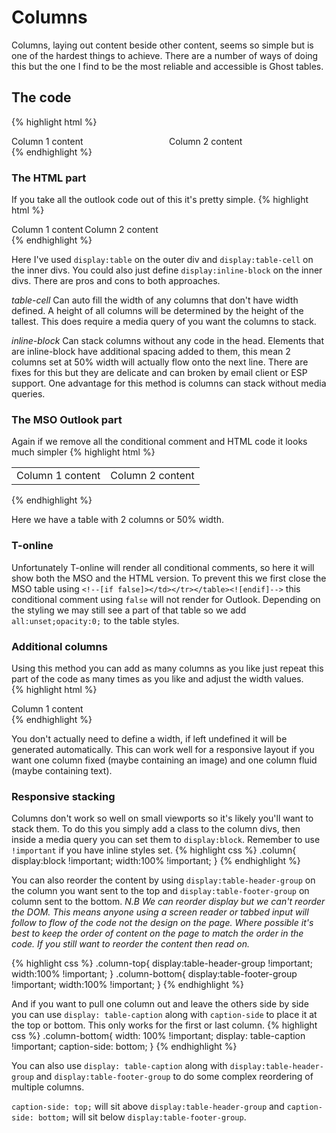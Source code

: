 # Columns

Columns, laying out content beside other content, seems so simple but is one of the hardest things to achieve.  There are a number of ways of doing this but the one I find to be the most reliable and accessible is Ghost tables.

## The code
{% highlight html %}
<!--[if true]>
<table role="presentation" width="100%" style="all:unset;opacity:0;">
  <tr>
<![endif]-->
<!--[if false]></td></tr></table><![endif]-->
<div style="display:table;width:100%;">
  <!--[if true]>
    <td width="50%">
  <![endif]-->
  <!--[if !true]><!-->
    <div style="display:table-cell;width:50%">
  <!--<![endif]-->
      Column 1 content
  <!--[if true]>
    </td>
  <![endif]-->
  <!--[if !true]><!-->
    </div>
  <!--<![endif]-->
  <!--[if true]>
    <td width="50%">
  <![endif]-->
  <!--[if !true]><!-->
    <div style="display:table-cell;width:50%">
  <!--<![endif]-->
      Column 2 content
  <!--[if true]>
    </td>
  <![endif]-->
  <!--[if !true]><!-->
    </div>
  <!--<![endif]-->
</div>
<!--[if true]>
  </tr>
</table>
<![endif]-->
{% endhighlight %}

### The HTML part
If you take all the outlook code out of this it's pretty simple.
{% highlight html %}
<div style="display:table">
  <div style="display:table-cell;width:50%">
    Column 1 content
  </div>
  <div style="display:table-cell;width:50%">
    Column 2 content
  </div>
</div>
{% endhighlight %}

Here I've used `display:table` on the outer div and `display:table-cell` on the inner divs. You could also just define `display:inline-block` on the inner divs.  There are pros and cons to both approaches.

*table-cell* Can auto fill the width of any columns that don't have width defined.  A height of all columns will be determined by the height of the tallest. This does require a media query of you want the columns to stack.

*inline-block*  Can stack columns without any code in the head.  Elements that are inline-block have additional spacing added to them, this mean 2 columns set at 50% width will actually flow onto the next line.  There are fixes for this but they are delicate and can broken by email client or ESP support.  One advantage for this method is columns can stack without media queries.

### The MSO Outlook part
Again if we remove all the conditional comment and HTML code it looks much simpler
{% highlight html %}
<table role="presentation" width="100%">
  <tr>
    <td width="50%">
      Column 1 content
    </td>
    <td width="50%">
      Column 2 content
    </td>
  </tr>
</table>
{% endhighlight %}

Here we have a table with 2 columns or 50% width.

### T-online
Unfortunately T-online will render all conditional comments, so here it will show both the MSO and the HTML version.  To prevent this we first close the MSO table using `<!--[if false]></td></tr></table><![endif]-->` this conditional comment using `false` will not render for Outlook.  Depending on the styling we may still see a part of that table so we add `all:unset;opacity:0;` to the table styles.

### Additional columns
Using this method you can add as many columns as you like just repeat this part of the code as many times as you like and adjust the width values.  
{% highlight html %}
<!--[if true]>
  <td width="10%">
<![endif]-->
<!--[if !true]><!-->
  <div style="display:table-cell;width:10%">
<!--<![endif]-->
    Column 1 content
<!--[if true]>
  </td>
<![endif]-->
<!--[if !true]><!-->
  </div>
<!--<![endif]-->
{% endhighlight %}

You don't actually need to define a width, if left undefined it will be generated automatically. This can work well for a responsive layout if you want one column fixed (maybe containing an image) and one column fluid (maybe containing text).

### Responsive stacking
Columns don't work so well on small viewports so it's likely you'll want to stack them.  To do this you simply add a class to the column divs, then inside a media query you can set them to `display:block`.  Remember to use `!important` if you have inline styles set.
{% highlight css %}
.column{
  display:block !important;
  width:100% !important;
}
{% endhighlight %}

You can also reorder the content by using `display:table-header-group` on the column you want sent to the top and `display:table-footer-group` on column sent to the bottom.
*N.B We can reorder display but we can't reorder the DOM.  This means anyone using a screen reader or tabbed input will follow to flow of the code not the design on the page.  Where possible it's best to keep the order of content on the page to match the order in the code. If you still want to reorder the content then read on.*

{% highlight css %}
.column-top{
  display:table-header-group !important;
  width:100% !important;
}
.column-bottom{
  display:table-footer-group !important;
  width:100% !important;
}
{% endhighlight %}

And if you want to pull one column out and leave the others side by side you can use `display: table-caption` along with `caption-side` to place it at the top or bottom.  This only works for the first or last column.
{% highlight css %}
.column-bottom{
  width: 100% !important;
  display: table-caption !important;
  caption-side: bottom;
}
{% endhighlight %}

You can also use `display: table-caption` along with `display:table-header-group` and `display:table-footer-group` to do some complex reordering of multiple columns.  

`caption-side: top;` will sit above `display:table-header-group` and `caption-side: bottom;` will sit below `display:table-footer-group`.


<div style="display:none">
<template>
```
## Other methods
As I said in the intro, there are other ways of achieving this which may better suit your situation.

### The "th method"

### Float tables

### Float image
```
</template>
</div>
